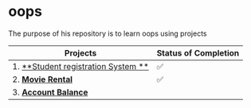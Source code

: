 # oops

The purpose of his repository is to learn oops using projects

| Projects | Status of Completion |
| ----- | -----|
| 1. [**Student registration System **](https://github.com/andysingal/oops/tree/main/oop_project_2) | :white_check_mark: |
| 2. [**Movie Rental**](https://github.com/andysingal/oops/tree/main/movie_rental) | :white_check_mark: |
| 3. [**Account Balance**](https://github.com/andysingal/oops/tree/main/Account_balance) |              |
